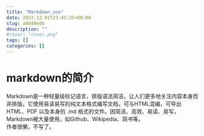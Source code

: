 ```yaml
---
title: "Markdown_use"
date: 2022-12-01T23:45:25+08:00
slug: a9d49edb
description: ""
#cover: "cover.png"
tags: []
categories: []
---
```

# markdown的简介
Markdown是一种轻量级标记语言，排版语法简洁，让人们更多地关注内容本身而非排版。它使用易读易写的纯文本格式编写文档，可与HTML混编，可导出 HTML、PDF 以及本身的 .md 格式的文件。因简洁、高效、易读、易写，Markdown被大量使用，如Github、Wikipedia、简书等。  
作者很懒，不写了。